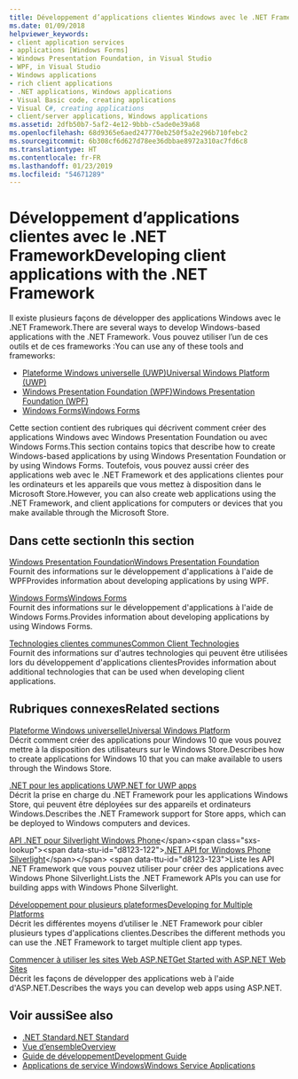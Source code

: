 ```yaml
---
title: Développement d’applications clientes Windows avec le .NET Framework
ms.date: 01/09/2018
helpviewer_keywords:
- client application services
- applications [Windows Forms]
- Windows Presentation Foundation, in Visual Studio
- WPF, in Visual Studio
- Windows applications
- rich client applications
- .NET applications, Windows applications
- Visual Basic code, creating applications
- Visual C#, creating applications
- client/server applications, Windows applications
ms.assetid: 2dfb50b7-5af2-4e12-9bbb-c5ade0e39a68
ms.openlocfilehash: 68d9365e6aed247770eb250f5a2e296b710febc2
ms.sourcegitcommit: 6b308cf6d627d78ee36dbbae8972a310ac7fd6c8
ms.translationtype: HT
ms.contentlocale: fr-FR
ms.lasthandoff: 01/23/2019
ms.locfileid: "54671289"
---
```

# <a name="developing-client-applications-with-the-net-framework"></a><span data-ttu-id="d8123-102">Développement d’applications clientes avec le .NET Framework</span><span class="sxs-lookup"><span data-stu-id="d8123-102">Developing client applications with the .NET Framework</span></span>

<span data-ttu-id="d8123-103">Il existe plusieurs façons de développer des applications Windows avec le .NET Framework.</span><span class="sxs-lookup"><span data-stu-id="d8123-103">There are several ways to develop Windows-based applications with the .NET Framework.</span></span> <span data-ttu-id="d8123-104">Vous pouvez utiliser l’un de ces outils et de ces frameworks :</span><span class="sxs-lookup"><span data-stu-id="d8123-104">You can use any of these tools and frameworks:</span></span> 

* [<span data-ttu-id="d8123-105">Plateforme Windows universelle (UWP)</span><span class="sxs-lookup"><span data-stu-id="d8123-105">Universal Windows Platform (UWP)</span></span>](https://developer.microsoft.com/windows/apps)
* [<span data-ttu-id="d8123-106">Windows Presentation Foundation (WPF)</span><span class="sxs-lookup"><span data-stu-id="d8123-106">Windows Presentation Foundation (WPF)</span></span>](../../docs/framework/wpf/index.md)
* [<span data-ttu-id="d8123-107">Windows Forms</span><span class="sxs-lookup"><span data-stu-id="d8123-107">Windows Forms</span></span>](../../docs/framework/winforms/index.md)

<span data-ttu-id="d8123-108">Cette section contient des rubriques qui décrivent comment créer des applications Windows avec Windows Presentation Foundation ou avec Windows Forms.</span><span class="sxs-lookup"><span data-stu-id="d8123-108">This section contains topics that describe how to create Windows-based applications by using Windows Presentation Foundation or by using Windows Forms.</span></span> <span data-ttu-id="d8123-109">Toutefois, vous pouvez aussi créer des applications web avec le .NET Framework et des applications clientes pour les ordinateurs et les appareils que vous mettez à disposition dans le Microsoft Store.</span><span class="sxs-lookup"><span data-stu-id="d8123-109">However, you can also create web applications using the .NET Framework, and client applications for computers or devices that you make available through the Microsoft Store.</span></span>
 
## <a name="in-this-section"></a><span data-ttu-id="d8123-110">Dans cette section</span><span class="sxs-lookup"><span data-stu-id="d8123-110">In this section</span></span>

[<span data-ttu-id="d8123-111">Windows Presentation Foundation</span><span class="sxs-lookup"><span data-stu-id="d8123-111">Windows Presentation Foundation</span></span>](../../docs/framework/wpf/index.md)  
<span data-ttu-id="d8123-112">Fournit des informations sur le développement d'applications à l'aide de WPF</span><span class="sxs-lookup"><span data-stu-id="d8123-112">Provides information about developing applications by using WPF.</span></span>

[<span data-ttu-id="d8123-113">Windows Forms</span><span class="sxs-lookup"><span data-stu-id="d8123-113">Windows Forms</span></span>](../../docs/framework/winforms/index.md)  
<span data-ttu-id="d8123-114">Fournit des informations sur le développement d'applications à l'aide de Windows Forms.</span><span class="sxs-lookup"><span data-stu-id="d8123-114">Provides information about developing applications by using Windows Forms.</span></span>

[<span data-ttu-id="d8123-115">Technologies clientes communes</span><span class="sxs-lookup"><span data-stu-id="d8123-115">Common Client Technologies</span></span>](../../docs/framework/common-client-technologies/index.md)  
<span data-ttu-id="d8123-116">Fournit des informations sur d'autres technologies qui peuvent être utilisées lors du développement d'applications clientes</span><span class="sxs-lookup"><span data-stu-id="d8123-116">Provides information about additional technologies that can be used when developing client applications.</span></span>

## <a name="related-sections"></a><span data-ttu-id="d8123-117">Rubriques connexes</span><span class="sxs-lookup"><span data-stu-id="d8123-117">Related sections</span></span>

[<span data-ttu-id="d8123-118">Plateforme Windows universelle</span><span class="sxs-lookup"><span data-stu-id="d8123-118">Universal Windows Platform</span></span>](https://developer.microsoft.com/windows/apps)  
<span data-ttu-id="d8123-119">Décrit comment créer des applications pour Windows 10 que vous pouvez mettre à la disposition des utilisateurs sur le Windows Store.</span><span class="sxs-lookup"><span data-stu-id="d8123-119">Describes how to create applications for Windows 10 that you can make available to users through the Windows Store.</span></span>

[<span data-ttu-id="d8123-120">.NET pour les applications UWP</span><span class="sxs-lookup"><span data-stu-id="d8123-120">.NET for UWP apps</span></span>](https://msdn.microsoft.com/library/windows/apps/mt185501.aspx)  
<span data-ttu-id="d8123-121">Décrit la prise en charge du .NET Framework pour les applications Windows Store, qui peuvent être déployées sur des appareils et ordinateurs Windows.</span><span class="sxs-lookup"><span data-stu-id="d8123-121">Describes the .NET Framework support for Store apps, which can be deployed to Windows computers and devices.</span></span>

<span data-ttu-id="d8123-122">[API .NET pour Silverlight Windows Phone](https://docs.microsoft.com/previous-versions/windows/apps/jj207211\(v=vs.105\))</span><span class="sxs-lookup"><span data-stu-id="d8123-122">[.NET API for Windows Phone Silverlight](https://docs.microsoft.com/previous-versions/windows/apps/jj207211\(v=vs.105\))</span></span>  
<span data-ttu-id="d8123-123">Liste les API .NET Framework que vous pouvez utiliser pour créer des applications avec Windows Phone Silverlight.</span><span class="sxs-lookup"><span data-stu-id="d8123-123">Lists the .NET Framework APIs you can use for building apps with Windows Phone Silverlight.</span></span>
  
[<span data-ttu-id="d8123-124">Développement pour plusieurs plateformes</span><span class="sxs-lookup"><span data-stu-id="d8123-124">Developing for Multiple Platforms</span></span>](../../docs/standard/cross-platform/index.md)  
<span data-ttu-id="d8123-125">Décrit les différentes moyens d’utiliser le .NET Framework pour cibler plusieurs types d'applications clientes.</span><span class="sxs-lookup"><span data-stu-id="d8123-125">Describes the different methods you can use the .NET Framework to target multiple client app types.</span></span>

[<span data-ttu-id="d8123-126">Commencer à utiliser les sites Web ASP.NET</span><span class="sxs-lookup"><span data-stu-id="d8123-126">Get Started with ASP.NET Web Sites</span></span>](https://www.asp.net/get-started/websites)  
<span data-ttu-id="d8123-127">Décrit les façons de développer des applications web à l'aide d'ASP.NET.</span><span class="sxs-lookup"><span data-stu-id="d8123-127">Describes the ways you can develop web apps using ASP.NET.</span></span>

## <a name="see-also"></a><span data-ttu-id="d8123-128">Voir aussi</span><span class="sxs-lookup"><span data-stu-id="d8123-128">See also</span></span>

- [<span data-ttu-id="d8123-129">.NET Standard</span><span class="sxs-lookup"><span data-stu-id="d8123-129">.NET Standard</span></span>](../../docs/standard/net-standard.md)
- [<span data-ttu-id="d8123-130">Vue d’ensemble</span><span class="sxs-lookup"><span data-stu-id="d8123-130">Overview</span></span>](../../docs/framework/get-started/overview.md)
- [<span data-ttu-id="d8123-131">Guide de développement</span><span class="sxs-lookup"><span data-stu-id="d8123-131">Development Guide</span></span>](../../docs/framework/development-guide.md)
- [<span data-ttu-id="d8123-132">Applications de service Windows</span><span class="sxs-lookup"><span data-stu-id="d8123-132">Windows Service Applications</span></span>](../../docs/framework/windows-services/index.md)
